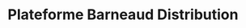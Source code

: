 ---
title: "Plateforme Barneaud Distribution"
url: /gap/plateforme-barneaud-distribution/
shop: pneus
---